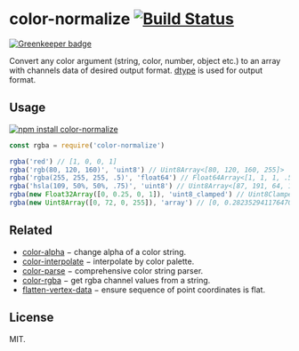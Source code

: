 # color-normalize [![Build Status](https://travis-ci.org/colorjs/color-normalize.png)](https://travis-ci.org/colorjs/color-normalize)

[![Greenkeeper badge](https://badges.greenkeeper.io/colorjs/color-normalize.svg)](https://greenkeeper.io/)

Convert any color argument (string, color, number, object etc.) to an array with channels data of desired output format. [dtype](https://npmjs.org/package/dtype) is used for output format.

## Usage

[![npm install color-normalize](https://nodei.co/npm/color-normalize.png?mini=true)](https://npmjs.org/package/color-normalize/)

```js
const rgba = require('color-normalize')

rgba('red') // [1, 0, 0, 1]
rgba('rgb(80, 120, 160)', 'uint8') // Uint8Array<[80, 120, 160, 255]>
rgba('rgba(255, 255, 255, .5)', 'float64') // Float64Array<[1, 1, 1, .5]>
rgba('hsla(109, 50%, 50%, .75)', 'uint8') // Uint8Array<[87, 191, 64, 191]>
rgba(new Float32Array([0, 0.25, 0, 1]), 'uint8_clamped') // Uint8ClampedArray<[0, 64, 0, 255]>
rgba(new Uint8Array([0, 72, 0, 255]), 'array') // [0, 0.2823529411764706, 0, 1]
```

## Related

* [color-alpha](https://github.com/dfcreative/color-alpha) − change alpha of a color string.
* [color-interpolate](https://github.com/dfcreative/color-interpolate) − interpolate by color palette.
* [color-parse](https://github.com/dfcreative/color-parse) − comprehensive color string parser.
* [color-rgba](https://github.com/dfcreative/color-rgba) − get rgba channel values from a string.
* [flatten-vertex-data](https://npmjs.org/package/flatten-vertex-data) − ensure sequence of point coordinates is flat.

## License

MIT.
